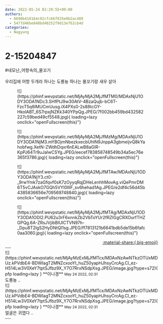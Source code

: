 ```yaml
---
date: 2022-05-24 02:29:55+09:00
authors:
  - 6690b410164c92cfc66f835e0b2ac489
  - 5477d46be848bd40252f9d13ef62cb4d
categories:
  - Nagyung
---
```


# 2-15204847

<div class="post-container" markdown="1">
<div class="content-container md-sidebar__scrollwrap" markdown="1">

\#네모난_어항속의_물꼬기<br><br>우리집에 어항 두개라 하나는 도롱뇽 하나는 몰꼬기랑 새우 살아
<figure markdown="1">
![](https://phinf.wevpstatic.net/MjAyMjA2MjJfMTM0/MDAxNjU1ODY3ODA1NDc3.SHfPtJ9w30AtV-4BzaQujb-bC6T-FzcT5q6IMUCmUusg.iX4PXs0-2s88tcGY-HkolABT_6S7rpxjNZKk340YPpQg.JPEG/7f002bb459bd432582227c59bed49cf5548.jpg){ loading=lazy onclick="openFullscreen(this)"}
</figure>

<figure markdown="1">
![](https://phinf.wevpstatic.net/MjAyMjA2MjJfMzMg/MDAxNjU1ODY3ODA1NjM3.mYBOjmNbezkxecbUhIN9JnppA3gbmeijvQ8kYahobfwg.XetN-ZWdhDqxr6nEALwB8aGIR-KpPJ64Tr9uJalwCSYg.JPEG/eecef783858748549b34a5ec76e365f3786.jpg){ loading=lazy onclick="openFullscreen(this)"}
</figure>

<figure markdown="1">
![](https://phinf.wevpstatic.net/MjAyMjA2MjJfMTAw/MDAxNjU1ODY3ODA1NjY3.ct0-_9rwYmk7zaGfqvf0sK7zOyyqRqjDHeLenhhMovAg.viQePmrDM6T5vCJAskO7GQh5VYl0IIlF_sv6hehad1Ag.JPEG/e2df4c56d45b4385836656e709569748840.jpg){ loading=lazy onclick="openFullscreen(this)"}
</figure>

<figure markdown="1">
![](https://phinf.wevpstatic.net/MjAyMjA2MjJfMTAg/MDAxNjU1ODY3ODA1ODI2.PU62u3rF6xnnkZb2VbToYUr2fRZIGgCRXOurfTHZGPQg.6A-ZRsJVjibBlUlCTVN97h-_Dpu8T2lgS2HyDNtQl1sg.JPEG/ff7813121b6641bdb5de15b6fafc0aa3060.jpg){ loading=lazy onclick="openFullscreen(this)"}
</figure>


</div>
</div>

<div style="text-align: right;" markdown="1">
<a href="https://weverse.io/fromis9/fanpost/2-15204847" style="text-align: right;">:material-share:{.big-emoji}</a>
</div>
---

<div class="comments-container md-sidebar__scrollwrap" markdown="1">
<div class="comment" markdown="1">
<div class='id-container' markdown="1">
![](https://phinf.wevpstatic.net/MjAyMzExMjJfMTcx/MDAxNzAwNTkzOTUxMDUz.kPVdbE4-BDWIagT2MNZcxooYI_huZ50yapHJhsyCrcAg.Cl_ez-H514Lw3V0XeY7tptSJfbz9X_Y7O7RrxNSdpXsg.JPEG/image.jpg?type=s72){ pfp loading=lazy }
**<span class="artist">이나경</span>** <small>May 24 2022, 02:31</small><br>
</div>
<div class='comment-body' markdown="1">
도룡뇽 ..
</div>
</div>
<div class="comment" markdown="1">
<div class='id-container' markdown="1">
![](https://phinf.wevpstatic.net/MjAyMzExMjJfMTcx/MDAxNzAwNTkzOTUxMDUz.kPVdbE4-BDWIagT2MNZcxooYI_huZ50yapHJhsyCrcAg.Cl_ez-H514Lw3V0XeY7tptSJfbz9X_Y7O7RrxNSdpXsg.JPEG/image.jpg?type=s72){ pfp loading=lazy }
**<span class="artist">이나경</span>** <small>May 24 2022, 02:31</small><br>
</div>
<div class='comment-body' markdown="1">
얼굴은 귀엽다 ..
</div>
</div>
</div>
---
